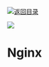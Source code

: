 [![返回目录](https://i.postimg.cc/WzXsh0MX/image.png)](https://parg.co/UdT)

![](http://blog.commando.io/content/images/2014/11/1-Tg9FYCN99FlNj0gn9u8s7A-5-2.jpeg)

# Nginx
